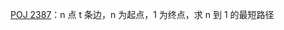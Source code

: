 [POJ 2387](https://github.com/Hapoa/Accepted/blob/master/45%20-%20%E6%9C%80%E7%9F%AD%E8%B7%AF%E5%BE%84/001%20-%20POJ%202387.md)：n 点 t 条边，n 为起点，1 为终点，求 n 到 1 的最短路径







































